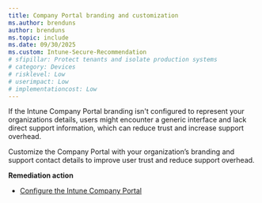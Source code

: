 ```yaml
---
title: Company Portal branding and customization
ms.author: brenduns
author: brenduns
ms.topic: include
ms.date: 09/30/2025
ms.custom: Intune-Secure-Recommendation
# sfipillar: Protect tenants and isolate production systems
# category: Devices
# risklevel: Low
# userimpact: Low
# implementationcost: Low
---
```

If the Intune Company Portal branding isn't configured to represent your organizations details, users might encounter a generic interface and lack direct support information, which can reduce trust and increase support overhead.

Customize the Company Portal with your organization’s branding and support contact details to improve user trust and reduce support overhead.

**Remediation action**

- [Configure the Intune Company Portal](/intune/intune-service/apps/company-portal-app)
